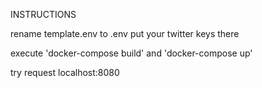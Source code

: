 INSTRUCTIONS

rename template.env to .env
put your twitter keys there

execute 'docker-compose build' and 'docker-compose up'

try request localhost:8080